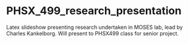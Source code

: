 # PHSX_499_research_presentation
Latex slideshow presenting research undertaken in MOSES lab, lead by Charles Kankelborg. Will present to PHSX499 class for senior project.
